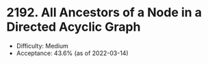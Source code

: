 # 2192. All Ancestors of a Node in a Directed Acyclic Graph
- Difficulty: Medium
- Acceptance: 43.6% (as of 2022-03-14)
